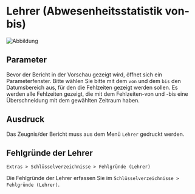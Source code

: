 # Lehrer (Abwesenheitsstatistik von-bis)

[1]:/assets/images/lehrer/003.png "Abbildung"

![Abbildung][1]

## Parameter

Bevor der Bericht in der Vorschau gezeigt wird, öffnet sich ein Parameterfenster. Bitte wählen Sie bitte mit dem `von` und dem `bis` den Datumsbereich aus, für den die Fehlzeiten gezeigt werden sollen. Es werden alle Fehlzeiten gezeigt, die mit dem Fehlzeiten-von und -bis eine Überschneidung mit dem gewählten Zeitraum haben.

## Ausdruck

Das Zeugnis/der Bericht muss aus dem Menü `Lehrer` gedruckt werden.

## Fehlgründe der Lehrer

`Extras > Schlüsselverzeichnisse > Fehlgründe (Lehrer)`

Die Fehlgründe der Lehrer erfassen Sie im `Schlüsselverzeichnisse > Fehlgründe (Lehrer)`. 
